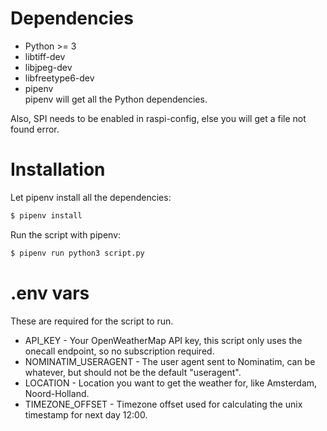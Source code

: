 # Dependencies
- Python >= 3
- libtiff-dev
- libjpeg-dev
- libfreetype6-dev
- pipenv <br />
pipenv will get all the Python dependencies. <br />

Also, SPI needs to be enabled in raspi-config, else you will get a file not found error.

# Installation
Let pipenv install all the dependencies:
```bash
$ pipenv install
```
Run the script with pipenv:
```bash
$ pipenv run python3 script.py
```

# .env vars
These are required for the script to run.
- API_KEY - Your OpenWeatherMap API key, this script only uses the onecall endpoint, so no subscription required.
- NOMINATIM_USERAGENT - The user agent sent to Nominatim, can be whatever, but should not be the default "useragent".
- LOCATION - Location you want to get the weather for, like Amsterdam, Noord-Holland.
- TIMEZONE_OFFSET - Timezone offset used for calculating the unix timestamp for next day 12:00.
